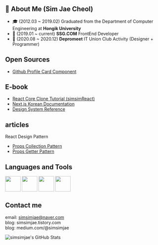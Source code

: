 ## 👨 About Me (Sim Jae Cheol)

- 🎓 (2012.03 ~ 2019.02) Graduated from the Department of Computer Engineering at **Hongik University**
- 🤔 (2019.01 ~ current) **SSG.COM** FrontEnd Developer
- 🌱 (2020.08 ~ 2020.12) **Depromeet** IT Union Club Activity (Designer + Programmer)

## Open Sources
- [Github Profile Card Component](https://github.com/simsimjae/github-profile-card-component)

## E-book
- [React Core Clone Tutorial (simsimReact)](https://simsimjae.gitbook.io/simsimreact)
- [Next.js Korean Documentation](https://simsimjae.gitbook.io/nextjs-korean-documentation/)
- [Design System Reference](https://simsimjae.gitbook.io/design-system-reference)

## articles
React Design Pattern
- [Props Collection Pattern](https://medium.com/@simsimjae/react-design-pattern-prop-collection-pattern-efbc05aa73f7)
- [Props Getter Pattern](https://medium.com/@simsimjae/react-design-pattern-props-getter-pattern-5d3cf6f0b495)

## Languages and Tools ##

<p align="left">
  <img src="https://media3.giphy.com/media/kdFc8fubgS31b8DsVu/giphy.webp" width="50">
  <img src="https://media3.giphy.com/media/ln7z2eWriiQAllfVcn/200w.webp" width="50">
  <img src="https://i.giphy.com/media/eNAsjO55tPbgaor7ma/200w.webp" width="50">
  <img src="https://i.giphy.com/media/IdyAQJVN2kVPNUrojM/200.webp" width="50">
</p>

## Contact me ##
email: simsimjae@naver.com  
blog: simsimjae.tistory.com  
blog: medium.com/@simsimjae  

![simsimjae's GitHub Stats](https://github-readme-stats.vercel.app/api?username=simsimjae&show_icons=true&count_private=true)
